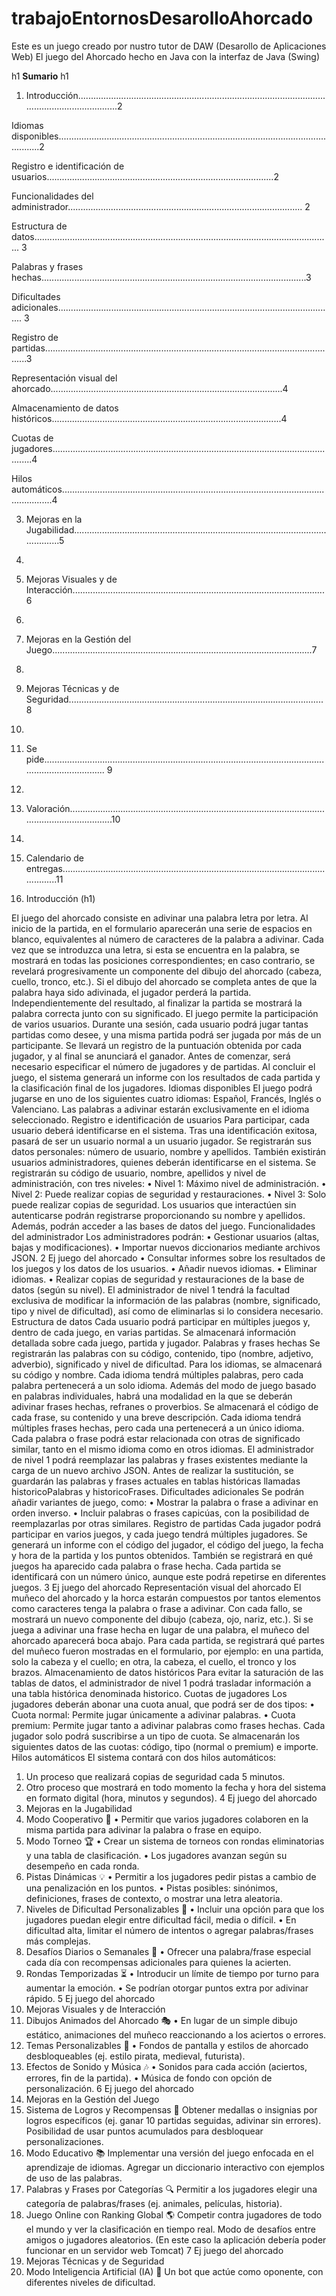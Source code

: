 # trabajoEntornosDesarolloAhorcado
Este es un juego creado por nustro tutor de DAW (Desarollo de Aplicaciones Web) El juego del Ahorcado hecho en Java con la interfaz de Java (Swing)

h1 **Sumario** h1 
1. Introducción......................................................................................................................................2
   
Idiomas disponibles.....................................................................................................................2

Registro e identificación de usuarios..........................................................................................2

Funcionalidades del administrador............................................................................................. 2

Estructura de datos...................................................................................................................... 3

Palabras y frases hechas.........................................................................................................3

Dificultades adicionales.............................................................................................................. 3

Registro de partidas.....................................................................................................................3

Representación visual del ahorcado............................................................................................4

Almacenamiento de datos históricos...........................................................................................4

Cuotas de jugadores....................................................................................................................4

Hilos automáticos........................................................................................................................4

3. Mejoras en la Jugabilidad.................................................................................................................5
4. 
5. Mejoras Visuales y de Interacción....................................................................................................6
6. 
7. Mejoras en la Gestión del Juego.......................................................................................................7
8. 
9. Mejoras Técnicas y de Seguridad.....................................................................................................8
10. 
11. Se pide.............................................................................................................................................. 9
12. 
13. Valoración.......................................................................................................................................10
14. 
15. Calendario de entregas....................................................................................................................11


1. Introducción (h1)
   
El juego del ahorcado consiste en adivinar una palabra letra por letra. Al inicio de la partida, en el
formulario aparecerán una serie de espacios en blanco, equivalentes al número de caracteres de la
palabra a adivinar. Cada vez que se introduzca una letra, si esta se encuentra en la palabra, se
mostrará en todas las posiciones correspondientes; en caso contrario, se revelará progresivamente
un componente del dibujo del ahorcado (cabeza, cuello, tronco, etc.).
Si el dibujo del ahorcado se completa antes de que la palabra haya sido adivinada, el jugador
perderá la partida. Independientemente del resultado, al finalizar la partida se mostrará la palabra
correcta junto con su significado.
El juego permite la participación de varios usuarios. Durante una sesión, cada usuario podrá jugar
tantas partidas como desee, y una misma partida podrá ser jugada por más de un participante. Se
llevará un registro de la puntuación obtenida por cada jugador, y al final se anunciará el ganador.
Antes de comenzar, será necesario especificar el número de jugadores y de partidas.
Al concluir el juego, el sistema generará un informe con los resultados de cada partida y la
clasificación final de los jugadores.
Idiomas disponibles
El juego podrá jugarse en uno de los siguientes cuatro idiomas: Español, Francés, Inglés o
Valenciano. Las palabras a adivinar estarán exclusivamente en el idioma seleccionado.
Registro e identificación de usuarios
Para participar, cada usuario deberá identificarse en el sistema. Tras una identificación exitosa,
pasará de ser un usuario normal a un usuario jugador. Se registrarán sus datos personales: número
de usuario, nombre y apellidos.
También existirán usuarios administradores, quienes deberán identificarse en el sistema. Se
registrarán su código de usuario, nombre, apellidos y nivel de administración, con tres niveles:
• Nivel 1: Máximo nivel de administración.
• Nivel 2: Puede realizar copias de seguridad y restauraciones.
• Nivel 3: Solo puede realizar copias de seguridad.
Los usuarios que interactúen sin autenticarse podrán registrarse proporcionando su nombre y
apellidos. Además, podrán acceder a las bases de datos del juego.
Funcionalidades del administrador
Los administradores podrán:
• Gestionar usuarios (altas, bajas y modificaciones).
• Importar nuevos diccionarios mediante archivos JSON.
2
Ej juego del ahorcado
• Consultar informes sobre los resultados de los juegos y los datos de los usuarios.
• Añadir nuevos idiomas.
• Eliminar idiomas.
• Realizar copias de seguridad y restauraciones de la base de datos (según su nivel).
El administrador de nivel 1 tendrá la facultad exclusiva de modificar la información de las palabras
(nombre, significado, tipo y nivel de dificultad), así como de eliminarlas si lo considera necesario.
Estructura de datos
Cada usuario podrá participar en múltiples juegos y, dentro de cada juego, en varias partidas. Se
almacenará información detallada sobre cada juego, partida y jugador.
Palabras y frases hechas
Se registrarán las palabras con su código, contenido, tipo (nombre, adjetivo, adverbio), significado y
nivel de dificultad. Para los idiomas, se almacenará su código y nombre. Cada idioma tendrá
múltiples palabras, pero cada palabra pertenecerá a un solo idioma.
Además del modo de juego basado en palabras individuales, habrá una modalidad en la que se
deberán adivinar frases hechas, refranes o proverbios. Se almacenará el código de cada frase, su
contenido y una breve descripción. Cada idioma tendrá múltiples frases hechas, pero cada una
pertenecerá a un único idioma.
Cada palabra o frase podrá estar relacionada con otras de significado similar, tanto en el mismo
idioma como en otros idiomas.
El administrador de nivel 1 podrá reemplazar las palabras y frases existentes mediante la carga de
un nuevo archivo JSON. Antes de realizar la sustitución, se guardarán las palabras y frases actuales
en tablas históricas llamadas historicoPalabras y historicoFrases.
Dificultades adicionales
Se podrán añadir variantes de juego, como:
• Mostrar la palabra o frase a adivinar en orden inverso.
• Incluir palabras o frases capicúas, con la posibilidad de reemplazarlas por otras similares.
Registro de partidas
Cada jugador podrá participar en varios juegos, y cada juego tendrá múltiples jugadores. Se
generará un informe con el código del jugador, el código del juego, la fecha y hora de la partida y
los puntos obtenidos. También se registrará en qué juegos ha aparecido cada palabra o frase hecha.
Cada partida se identificará con un número único, aunque este podrá repetirse en diferentes juegos.
3
Ej juego del ahorcado
Representación visual del ahorcado
El muñeco del ahorcado y la horca estarán compuestos por tantos elementos como caracteres tenga
la palabra o frase a adivinar. Con cada fallo, se mostrará un nuevo componente del dibujo (cabeza,
ojo, nariz, etc.).
Si se juega a adivinar una frase hecha en lugar de una palabra, el muñeco del ahorcado aparecerá
boca abajo.
Para cada partida, se registrará qué partes del muñeco fueron mostradas en el formulario, por
ejemplo: en una partida, solo la cabeza y el cuello; en otra, la cabeza, el cuello, el tronco y los
brazos.
Almacenamiento de datos históricos
Para evitar la saturación de las tablas de datos, el administrador de nivel 1 podrá trasladar
información a una tabla histórica denominada historico.
Cuotas de jugadores
Los jugadores deberán abonar una cuota anual, que podrá ser de dos tipos:
• Cuota normal: Permite jugar únicamente a adivinar palabras.
• Cuota premium: Permite jugar tanto a adivinar palabras como frases hechas.
Cada jugador solo podrá suscribirse a un tipo de cuota. Se almacenarán los siguientes datos de las
cuotas: código, tipo (normal o premium) e importe.
Hilos automáticos
El sistema contará con dos hilos automáticos:
1. Un proceso que realizará copias de seguridad cada 5 minutos.
2. Otro proceso que mostrará en todo momento la fecha y hora del sistema en formato digital
(hora, minutos y segundos).
4
Ej juego del ahorcado
2. Mejoras en la Jugabilidad
1. Modo Cooperativo 🤝
• Permitir que varios jugadores colaboren en la misma partida para adivinar la palabra
o frase en equipo.
2. Modo Torneo 🏆
• Crear un sistema de torneos con rondas eliminatorias y una tabla de clasificación.
• Los jugadores avanzan según su desempeño en cada ronda.
3. Pistas Dinámicas 💡
• Permitir a los jugadores pedir pistas a cambio de una penalización en los puntos.
• Pistas posibles: sinónimos, definiciones, frases de contexto, o mostrar una letra
aleatoria.
4. Niveles de Dificultad Personalizables 🎯
• Incluir una opción para que los jugadores puedan elegir entre dificultad fácil, media
o difícil.
• En dificultad alta, limitar el número de intentos o agregar palabras/frases más
complejas.
5. Desafíos Diarios o Semanales 📅
• Ofrecer una palabra/frase especial cada día con recompensas adicionales para
quienes la acierten.
6. Rondas Temporizadas ⏳
• Introducir un límite de tiempo por turno para aumentar la emoción.
• Se podrían otorgar puntos extra por adivinar rápido.
5
Ej juego del ahorcado
3. Mejoras Visuales y de Interacción
1. Dibujos Animados del Ahorcado 🎭
• En lugar de un simple dibujo estático, animaciones del muñeco reaccionando a los
aciertos o errores.
2. Temas Personalizables 🎨
• Fondos de pantalla y estilos de ahorcado desbloqueables (ej. estilo pirata, medieval,
futurista).
3. Efectos de Sonido y Música 🎶
• Sonidos para cada acción (aciertos, errores, fin de la partida).
• Música de fondo con opción de personalización.
6
Ej juego del ahorcado
4. Mejoras en la Gestión del Juego
1. Sistema de Logros y Recompensas 🏅
Obtener medallas o insignias por logros específicos (ej. ganar 10 partidas seguidas, adivinar
sin errores).
Posibilidad de usar puntos acumulados para desbloquear personalizaciones.
2. Modo Educativo 📚
Implementar una versión del juego enfocada en el aprendizaje de idiomas.
Agregar un diccionario interactivo con ejemplos de uso de las palabras.
3. Palabras y Frases por Categorías 🔍
Permitir a los jugadores elegir una categoría de palabras/frases (ej. animales, películas,
historia).
4. Juego Online con Ranking Global 🌎
Competir contra jugadores de todo el mundo y ver la clasificación en tiempo real.
Modo de desafíos entre amigos o jugadores aleatorios. (En este caso la aplicación debería
poder funcionar en un servidor web Tomcat)
7
Ej juego del ahorcado
5. Mejoras Técnicas y de Seguridad
1. Modo Inteligencia Artificial (IA) 🤖
Un bot que actúe como oponente, con diferentes niveles de dificultad. 

